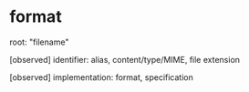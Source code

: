 # format

root: "filename"

[observed] identifier: alias, content/type/MIME, file extension

[observed] implementation: format, specification


